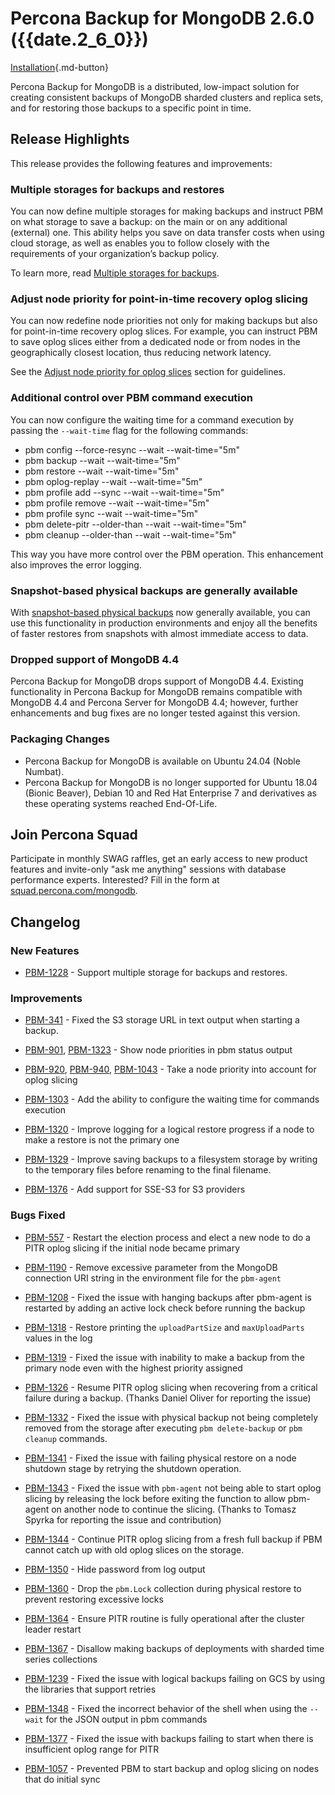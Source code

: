 # Percona Backup for MongoDB 2.6.0 ({{date.2_6_0}})

[Installation](../installation.md){.md-button}


Percona Backup for MongoDB is a distributed, low-impact solution for creating consistent backups of MongoDB sharded clusters and replica sets, and for restoring those backups to a specific point in time.

## Release Highlights

This release provides the following features and improvements:

### Multiple storages for backups and restores

You can now define multiple storages for making backups and instruct PBM on what storage to save a backup: on the main or on any additional (external) one. This ability helps you save on data transfer costs when using cloud storage, as well as enables you to follow closely with the requirements of your organization’s backup policy.

To learn more, read [Multiple storages for backups](../features/multi-storage.md
).

### Adjust node priority for point-in-time recovery oplog slicing

You can now redefine node priorities not only for making backups but also for point-in-time recovery oplog slices. For example, you can instruct PBM to save oplog slices either from a dedicated node or from nodes in the geographically closest location, thus reducing network latency. 

See the [Adjust node priority for oplog slices](../usage/pitr-tutorial.md#adjust-node-priority-for-oplog-slices) section for guidelines.

### Additional control over PBM command execution

You can now configure the waiting time for a command execution by passing the `--wait-time` flag for the following commands:

* pbm config --force-resync --wait --wait-time="5m"
* pbm backup --wait --wait-time="5m"
* pbm restore --wait --wait-time="5m"
* pbm oplog-replay --wait --wait-time="5m"
* pbm profile add --sync --wait --wait-time="5m"
* pbm profile remove --wait --wait-time="5m"
* pbm profile sync --wait --wait-time="5m"
* pbm delete-pitr --older-than --wait --wait-time="5m"
* pbm cleanup --older-than --wait --wait-time="5m"

This way you have more control over the PBM operation. This enhancement also improves the error logging.

### Snapshot-based physical backups are generally available

With [snapshot-based physical backups](../features/snapshots.md) now generally available, you can use this functionality in production environments and enjoy all the benefits of faster restores from snapshots with almost immediate access to data. 

### Dropped support of MongoDB 4.4

Percona Backup for MongoDB drops support of MongoDB 4.4. Existing functionality in Percona Backup for MongoDB remains compatible with MongoDB 4.4 and Percona Server for MongoDB 4.4; however, further enhancements and bug fixes are no longer tested against this version.

### Packaging Changes

* Percona Backup for MongoDB is available on Ubuntu 24.04 (Noble Numbat).
* Percona Backup for MongoDB is no longer supported for Ubuntu 18.04 (Bionic Beaver), Debian 10 and Red Hat Enterprise 7 and derivatives as these operating systems reached End-Of-Life.

## Join Percona Squad

Participate in monthly SWAG raffles, get an early access to new product features and invite-only "ask me anything" sessions with database performance experts. Interested? Fill in the form at [squad.percona.com/mongodb](squad.percona.com/mongodb).

## Changelog

### New Features

* [PBM-1228](https://perconadev.atlassian.net/browse/PBM-1228) - Support multiple storage for backups and restores.

### Improvements

* [PBM-341](https://perconadev.atlassian.net/browse/PBM-341) - Fixed the S3 storage URL in text output when starting a backup.

* [PBM-901](https://perconadev.atlassian.net/browse/PBM-901), [PBM-1323](https://perconadev.atlassian.net/browse/PBM-1323) - Show node priorities in pbm status output

* [PBM-920](https://perconadev.atlassian.net/browse/PBM-920), [PBM-940](https://perconadev.atlassian.net/browse/PBM-940), [PBM-1043](https://perconadev.atlassian.net/browse/PBM-1043) - Take a node priority into account for oplog slicing

* [PBM-1303](https://perconadev.atlassian.net/browse/PBM-1303) - Add the ability to configure the waiting time for commands execution

* [PBM-1320](https://perconadev.atlassian.net/browse/PBM-1320) - Improve logging for a logical restore progress if a node to make a restore is not the primary one

* [PBM-1329](https://perconadev.atlassian.net/browse/PBM-1329) - Improve saving backups to a filesystem storage by writing to the temporary files before renaming to the final filename.

* [PBM-1376](https://perconadev.atlassian.net/browse/PBM-1376) - Add support for SSE-S3 for S3 providers

### Bugs Fixed

* [PBM-557](https://perconadev.atlassian.net/browse/PBM-557) - Restart the election process and elect a new node to do a PITR oplog slicing if the initial node became primary

* [PBM-1190](https://perconadev.atlassian.net/browse/PBM-1190) - Remove excessive parameter from the MongoDB connection URI string in the environment file for the `pbm-agent`

* [PBM-1208](https://perconadev.atlassian.net/browse/PBM-1208) - Fixed the issue with hanging backups after pbm-agent is restarted by adding an active lock check before running the backup

* [PBM-1318](https://perconadev.atlassian.net/browse/PBM-1318) - Restore printing the `uploadPartSize` and `maxUploadParts` values in the log

* [PBM-1319](https://perconadev.atlassian.net/browse/PBM-1319) - Fixed the issue with inability to make a backup from the primary node even with the highest priority assigned

* [PBM-1326](https://perconadev.atlassian.net/browse/PBM-1326) - Resume PITR oplog slicing when recovering from a critical failure during a backup. (Thanks Daniel Oliver for reporting the issue)

* [PBM-1332](https://perconadev.atlassian.net/browse/PBM-1332) - Fixed the issue with physical backup not being completely removed from the storage after executing `pbm delete-backup` or `pbm cleanup` commands.

* [PBM-1341](https://perconadev.atlassian.net/browse/PBM-1341) - Fixed the issue with failing physical restore on a node shutdown stage by retrying the shutdown operation.

* [PBM-1343](https://perconadev.atlassian.net/browse/PBM-1343) - Fixed the issue with `pbm-agent` not being able to start oplog slicing by releasing the lock before exiting the function to allow pbm-agent on another node to continue the slicing. (Thanks to Tomasz Spyrka for reporting the issue and contribution)

* [PBM-1344](https://perconadev.atlassian.net/browse/PBM-1344) - Continue PITR oplog slicing from a fresh full backup if PBM cannot catch up with old oplog slices on the storage.

* [PBM-1350](https://perconadev.atlassian.net/browse/PBM-1350) - Hide password from log output

* [PBM-1360](https://perconadev.atlassian.net/browse/PBM-1360) - Drop the `pbm.Lock` collection during physical restore to prevent restoring excessive locks 

* [PBM-1364](https://perconadev.atlassian.net/browse/PBM-1364) - Ensure PITR routine is fully operational after the cluster leader restart

* [PBM-1367](https://perconadev.atlassian.net/browse/PBM-1367) - Disallow making backups of deployments with sharded time series collections

* [PBM-1239](https://perconadev.atlassian.net/browse/PBM-1239) - Fixed the issue with logical backups failing on GCS by using the libraries that support retries

* [PBM-1348](https://perconadev.atlassian.net/browse/PBM-1348) - Fixed the incorrect behavior of the shell when using the `--wait` for the JSON output in pbm commands

* [PBM-1377](https://perconadev.atlassian.net/browse/PBM-1377) - Fixed the  issue with backups failing to start when there is insufficient oplog range for PITR

* [PBM-1057](https://perconadev.atlassian.net/browse/PBM-1057) - Prevented PBM to start backup and oplog slicing on nodes that do initial sync

